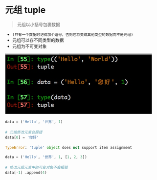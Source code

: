 # 元组 tuple

> 元组以小括号包裹数据

- `(只有一个数据时记得加个逗号，否则它将变成其他类型的数据而不是元组)`
- 元组可以存不同类型的数据
- 元组为不可变对象

![](./_image/2017-01-04-17-01-46.jpg)


```python
data = ('Hello', '世界', 1)

# 元组修改元素会报错
data[0] = '你好'

TypeError: 'tuple' object does not support item assignment
```


```python
data = ('Hello', '世界', 1, [1, 2, 3])

# 修改元组元素中的可变对象不会报错
data[-1] .append(4)
```
